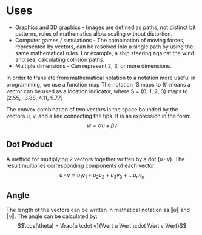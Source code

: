# Uses
- Graphics and 3D graphics - Images are defined as paths, not distinct bit patterns, rules of mathematics allow scaling without distortion.
- Computer games / simulations - The combination of moving forces, represented by vectors, can be resolved into a single path by using the same mathematical rules. For example, a ship steering against the wind and sea, calculating collision paths.
- Multiple dimensions - Can represent 2, 3, or more dimensions.

In order to translate from mathematical notation to a notation more useful in programming, we use a function map The notation 'S maps to $\mathbb{R}$' means a vector can be used as a location indicator, where S = {0, 1, 2, 3} maps to [2.55, -3.88, 4.11, 5.77]

The convex combination of two vectors is the space bounded by the vectors u, v, and a line connecting the tips. It is an expression in the form:
$$w = \alpha u + \beta v$$

## Dot Product
A method for multiplying 2 vectors together written by a dot $(u \cdot v)$. The result multiplies corresponding components of each vector.
$$u \cdot v = u_{1}v_{1} + u_{2}v_{2} + u_{3}v_{3} + \ldots u_{n}v_{n}$$

## Angle
The length of the vectors can be written in mathatical notation as $\Vert u \Vert$ and $\Vert v \Vert$.
The angle can be calculated by:
$$\cos(\theta) = \frac{u \cdot v}{\Vert u \Vert \cdot \Vert v \Vert}$$